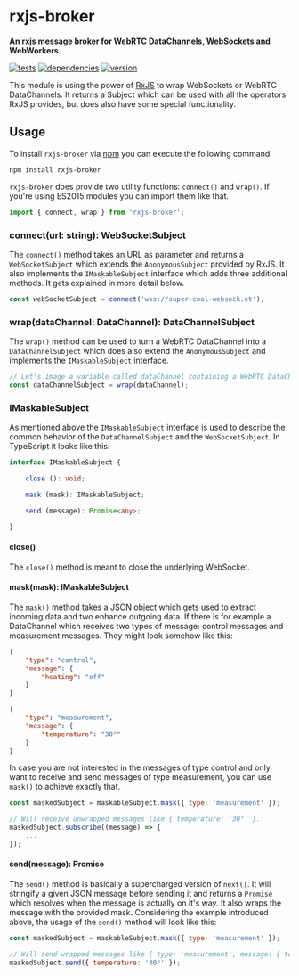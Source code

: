 # rxjs-broker

**An rxjs message broker for WebRTC DataChannels, WebSockets and WebWorkers.**

[![tests](https://img.shields.io/travis/chrisguttandin/rxjs-broker/master.svg?style=flat-square)](https://travis-ci.org/chrisguttandin/rxjs-broker)
[![dependencies](https://img.shields.io/david/chrisguttandin/rxjs-broker.svg?style=flat-square)](https://www.npmjs.com/package/rxjs-broker)
[![version](https://img.shields.io/npm/v/rxjs-broker.svg?style=flat-square)](https://www.npmjs.com/package/rxjs-broker)

This module is using the power of [RxJS](http://reactivex.io/rxjs) to wrap WebSockets or WebRTC DataChannels. It returns a Subject which can be used with all the operators RxJS provides, but does also have some special functionality.

## Usage

To install `rxjs-broker` via [npm](https://www.npmjs.com/package/rxjs-broker) you can execute the following command.

```shell
npm install rxjs-broker
```

`rxjs-broker` does provide two utility functions: `connect()` and `wrap()`. If you're using ES2015 modules you can import them like that.

```js
import { connect, wrap } from 'rxjs-broker';
```

### connect(url: string): WebSocketSubject

The `connect()` method takes an URL as parameter and returns a `WebSocketSubject` which extends the `AnonymousSubject` provided by RxJS. It also implements the `IMaskableSubject` interface which adds three additional methods. It gets explained in more detail below.

```js
const webSocketSubject = connect('wss://super-cool-websock.et');
```

### wrap(dataChannel: DataChannel): DataChannelSubject

The `wrap()` method can be used to turn a WebRTC DataChannel into a `DataChannelSubject` which does also extend the `AnonymousSubject` and implements the `IMaskableSubject` interface.

```js
// Let's image a variable called dataChannel containing a WebRTC DataChannel exists
const dataChannelSubject = wrap(dataChannel);
```

### IMaskableSubject

As mentioned above the `IMaskableSubject` interface is used to describe the common behavior of the `DataChannelSubject` and the `WebSocketSubject`. In TypeScript it looks like this:

```typescript
interface IMaskableSubject {

    close (): void;

    mask (mask): IMaskableSubject;

    send (message): Promise<any>;

}
```

#### close()

The `close()` method is meant to close the underlying WebSocket.

#### mask(mask): IMaskableSubject

The `mask()` method takes a JSON object which gets used to extract incoming data and two enhance outgoing data. If there is for example a DataChannel which receives two types of message: control messages and measurement messages. They might look somehow like this:

```json
{
    "type": "control",
    "message": {
        "heating": "off"
    }
}
```

```json
{
    "type": "measurement",
    "message": {
        "temperature": "30°"
    }
}
```

In case you are not interested in the messages of type control and only want to receive and send messages of type measurement, you can use `mask()` to achieve exactly that.

```js
const maskedSubject = maskableSubject.mask({ type: 'measurement' });

// Will receive unwrapped messages like { temperature: '30°' }.
maskedSubject.subscribe((message) => {
    ...
});
```

#### send(message): Promise<any>

The `send()` method is basically a supercharged version of `next()`. It will stringify a given JSON message before sending it and returns a `Promise` which resolves when the message is actually on it's way. It also wraps the message with the provided mask. Considering the example introduced above, the usage of the `send()` method will look like this:

```js
const maskedSubject = maskableSubject.mask({ type: 'measurement' });

// Will send wrapped messages like { type: 'measurement', message: { temperature: '30°' } }.
maskedSubject.send({ temperature: '30°' });
```
